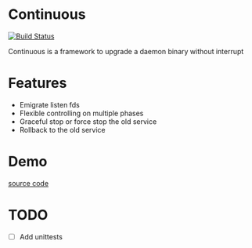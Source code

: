 # Continuous

 [![Build Status](https://travis-ci.org/distributedio/continuous.svg?branch=master)](https://travis-ci.org/distributedio/continuous)

Continuous is a framework to upgrade a daemon binary without interrupt

# Features
* Emigrate listen fds
* Flexible controlling on multiple phases
* Graceful stop or force stop the old service
* Rollback to the old service

# Demo

[source code](./demo/main.go)

# TODO
- [ ] Add unittests
